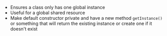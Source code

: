 - Ensures a class only has one global instance
- Useful for a global shared resource
- Make default constructor private and have a new method `getInstance()` or something that will return the existing instance or create one if it doesn't exist